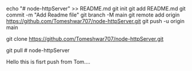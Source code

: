 echo "# node-httpServer" >> README.md
git init
git add README.md
git commit -m "Add Readme file"
git branch -M main
git remote add origin https://github.com/Tomeshwar707/node-httpServer.git
git push -u origin main


git clone https://github.com/Tomeshwar707/node-httpServer.git

git pull  # node-httpServer

Hello this is fisrt push from Tom....